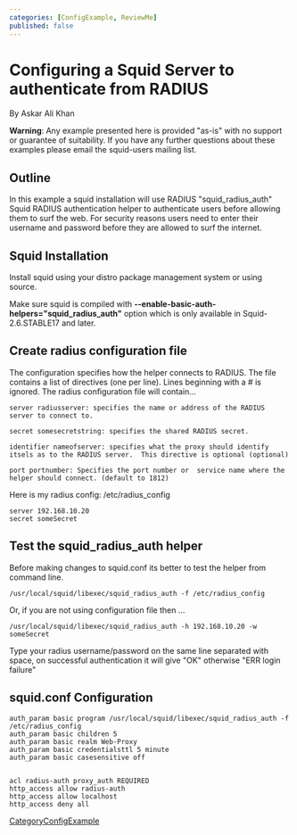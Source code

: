 ```yaml
---
categories: [ConfigExample, ReviewMe]
published: false
---
```

# Configuring a Squid Server to authenticate from RADIUS

By Askar Ali Khan

**Warning**: Any example presented here is provided "as-is" with no
support or guarantee of suitability. If you have any further questions
about these examples please email the squid-users mailing list.

## Outline

In this example a squid installation will use RADIUS
"squid_radius_auth" Squid RADIUS authentication helper to authenticate
users before allowing them to surf the web. For security reasons users
need to enter their username and password before they are allowed to
surf the internet.

## Squid Installation

Install squid using your distro package management system or using
source.

Make sure squid is compiled with
**--enable-basic-auth-helpers="squid_radius_auth"** option which is
only available in Squid-2.6.STABLE17 and later.

## Create radius configuration file

The configuration specifies how the helper connects to RADIUS. The file
contains a list of directives (one per line). Lines beginning with a \#
is ignored. The radius configuration file will contain...

    server radiusserver: specifies the name or address of the RADIUS server to connect to.
    
    secret somesecretstring: specifies the shared RADIUS secret.
    
    identifier nameofserver: specifies what the proxy should identify itsels as to the RADIUS server.  This directive is optional (optional)
    
    port portnumber: Specifies the port number or  service name where the helper should connect. (default to 1812)

Here is my radius config: /etc/radius_config

    server 192.168.10.20
    secret someSecret

## Test the squid_radius_auth helper

Before making changes to squid.conf its better to test the helper from
command line.

    /usr/local/squid/libexec/squid_radius_auth -f /etc/radius_config

Or, if you are not using configuration file then ...

    /usr/local/squid/libexec/squid_radius_auth -h 192.168.10.20 -w someSecret

Type your radius username/password on the same line separated with
space, on successful authentication it will give "OK" otherwise "ERR
login failure"

## squid.conf Configuration

    auth_param basic program /usr/local/squid/libexec/squid_radius_auth -f /etc/radius_config
    auth_param basic children 5
    auth_param basic realm Web-Proxy
    auth_param basic credentialsttl 5 minute
    auth_param basic casesensitive off
    
    
    acl radius-auth proxy_auth REQUIRED
    http_access allow radius-auth
    http_access allow localhost
    http_access deny all

[CategoryConfigExample](/CategoryConfigExample)
